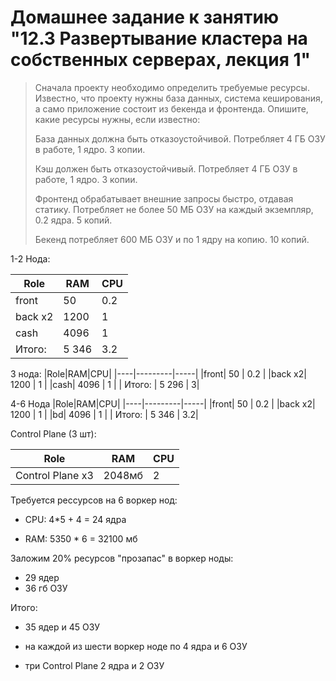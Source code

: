 # Домашнее задание к занятию "12.3 Развертывание кластера на собственных серверах, лекция 1"

> Сначала проекту необходимо определить требуемые ресурсы. Известно, что проекту нужны база данных, система кеширования, а само приложение состоит из бекенда и фронтенда. Опишите, какие ресурсы нужны, если известно:
> 
> База данных должна быть отказоустойчивой. Потребляет 4 ГБ ОЗУ в работе, 1 ядро. 3 копии.
> 
> Кэш должен быть отказоустойчивый. Потребляет 4 ГБ ОЗУ в работе, 1 ядро. 3 копии.
> 
> Фронтенд обрабатывает внешние запросы быстро, отдавая статику. Потребляет не более 50 МБ ОЗУ на каждый экземпляр, 0.2 ядра. 5 копий.
> 
> Бекенд потребляет 600 МБ ОЗУ и по 1 ядру на копию. 10 копий.


1-2 Нода:

|Role|RAM|CPU|
|----|---------|-----|
|front| 50  |  0.2 |
|back x2| 1200 | 1 |
|cash| 4096 | 1 |
| Итого: | 5 346 | 3.2|


3 нода: 
|Role|RAM|CPU|
|----|---------|-----|
|front| 50  |  0.2 |
|back x2| 1200 | 1 |
|cash| 4096 | 1 |
| Итого: | 5 296 | 3|


4-6 Нода
|Role|RAM|CPU|
|----|---------|-----|
|front| 50  |  0.2 |
|back x2| 1200 | 1 |
|bd| 4096 | 1 |
| Итого: | 5 346 | 3.2|


Control Plane (3 шт):

|Role|RAM|CPU|
|----|---------|-----|
|Control Plane x3| 2048мб  |  2 |


Требуется рессурсов на 6 воркер нод:

* CPU: 4*5 + 4 = 24 ядра

* RAM: 5350 * 6 = 32100 мб


Заложим 20% ресурсов "прозапас" в воркер ноды:

* 29 ядер
* 36 гб ОЗУ


Итого: 
* 35 ядер и 45 ОЗУ

* на каждой из шести воркер ноде по 4 ядра и 6 ОЗУ

* три Control Plane 2 ядра и 2 ОЗУ 